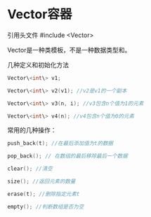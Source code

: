 # Vector容器

引用头文件 #include \<Vector\>

Vector是一种类模板，不是一种数据类型和。

 

几种定义和初始化方法

```c++
Vector\<int\> v1;

Vector\<int\> v2(v1); //v2是v1的一个副本

Vector\<int\> v3(n, i); //v3包含n个值为1的元素

Vector\<int\> v4(n); //v4包含n个值为0的元素
```

 

常用的几种操作：

```c++
push_back(t); //在最后添加值为t的数据

pop_back(); // 在数组的最后移除最后一个数据

clear(); //清空

size(); //返回元素的数量

erase(t); //删除指定元素t

empty(); //判断数组是否为空
```

